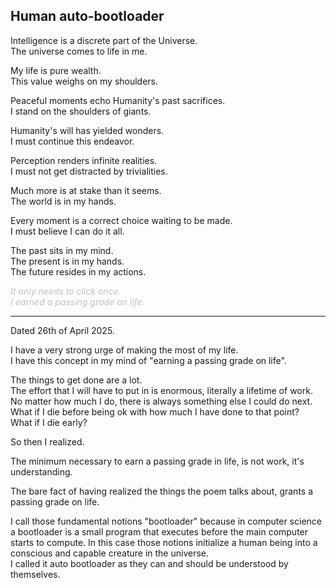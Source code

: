 ## Human auto-bootloader

Intelligence is a discrete part of the Universe.  
The universe comes to life in me.

My life is pure wealth.  
This value weighs on my shoulders.

Peaceful moments echo Humanity's past sacrifices.  
I stand on the shoulders of giants.

Humanity's will has yielded wonders.  
I must continue this endeavor.

Perception renders infinite realities.  
I must not get distracted by trivialities.

Much more is at stake than it seems.  
The world is in my hands.

Every moment is a correct choice waiting to be made.  
I must believe I can do it all.

The past sits in my mind.  
The present is in my hands.  
The future resides in my actions.

<span style="color: #99999996;">_It only needs to click once._</span>  
<span style="color: #99999996;">_I earned a passing grade on life._</span>

---

Dated 26th of April 2025.

I have a very strong urge of making the most of my life.  
I have this concept in my mind of "earning a passing grade on life".

The things to get done are a lot.  
The effort that I will have to put in is enormous, literally a lifetime of work.  
No matter how much I do, there is always something else I could do next.  
What if I die before being ok with how much I have done to that point?  
What if I die early?

So then I realized.

The minimum necessary to earn a passing grade in life, is not work, it's understanding.

The bare fact of having realized the things the poem talks about, grants a passing grade on life.

I call those fundamental notions "bootloader" because in computer science a bootloader is a small program that executes before
the main computer starts to compute. In this case those notions
initialize a human being into a conscious and capable creature in the universe.  
I called it auto bootloader as they can and should be understood by themselves.
